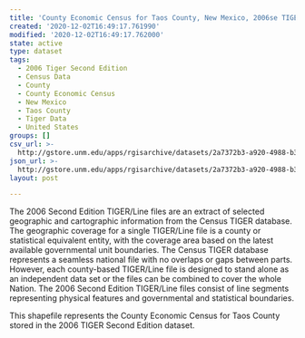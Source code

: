 ```yaml
---
title: 'County Economic Census for Taos County, New Mexico, 2006se TIGER'
created: '2020-12-02T16:49:17.761990'
modified: '2020-12-02T16:49:17.762000'
state: active
type: dataset
tags:
  - 2006 Tiger Second Edition
  - Census Data
  - County
  - County Economic Census
  - New Mexico
  - Taos County
  - Tiger Data
  - United States
groups: []
csv_url: >-
  http://gstore.unm.edu/apps/rgisarchive/datasets/2a7372b3-a920-4988-b375-0f402ff51583/tgr2006se_taos_ctyec.derived.csv
json_url: >-
  http://gstore.unm.edu/apps/rgisarchive/datasets/2a7372b3-a920-4988-b375-0f402ff51583/tgr2006se_taos_ctyec.derived.json
layout: post

---
```

The 2006 Second Edition TIGER/Line files are an extract of selected geographic and cartographic information from the Census TIGER database.  The geographic coverage for a single TIGER/Line file is a county or statistical equivalent entity, with the coverage area based on the latest available governmental unit boundaries. The Census TIGER database represents a seamless national file with no overlaps or gaps between parts.  However, each county-based TIGER/Line file is designed to stand alone as an independent data set or the files can be combined to cover the whole Nation.  The 2006 Second Edition  TIGER/Line files consist of line segments representing physical features and governmental and statistical boundaries.  

This shapefile represents the County Economic Census for Taos County stored in the 2006 TIGER Second Edition dataset.
